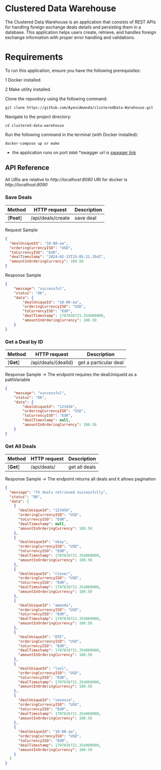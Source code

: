 # Clustered Data Warehouse

The Clustered Data Warehouse is an application that consists of REST APIs for handling foreign exchange deals details and persisting them in a database. This application helps users create, retrieve,
and handles foreign exchange information with proper error handling and validations.

# Requirements
To run this application, ensure you have the following prerequisites:

1 Docker installed.

2 Make utility installed.

Clone the repository using the following command:

`git clone https://github.com/AyeniAmanda/clusteredData-Warehouse.git
`

Navigate to the project directory:

`cd clustered-data-warehouse
`

Run the following command in the terminal (with Docker installed):

`docker-compose up or make`

* the application runs on port ```8080```
*swagger url is [swagger link](http://localhost:8080/swagger-ui/index.html)


## API Reference

All URIs are relative to *http://localhost:8080*
URl for docker is *http://localhost:8090*


### Save Deals

| Method     | HTTP request      | Description | 
|------------|-------------------|-------------|
| [**Post**] | /api/deals/create | save deal   |  

Request Sample

```json
{
  "dealUniqueId": "10-80-aa",
  "orderingCurrencyISO": "USD",
  "toCurrencyISO": "EUR",
  "dealTimestamp": "2024-02-13T15:05:21.354Z",
  "amountInOrderingCurrency": 100.50
}
```

Response Sample

```json
{
    "message": "successful",
    "status": "OK",
    "data": {
        "dealUniqueId": "10-80-aa",
        "orderingCurrencyISO": "USD",
        "toCurrencyISO": "EUR",
        "dealTimestamp": 1707836721.354000000,
        "amountInOrderingCurrency": 100.50
    }
}
```
### Get a Deal by ID

| Method    | HTTP request                 | Description           | 
|-----------|------------------------------|-----------------------|
| [**Get**] |  /api/deals/{dealId} | get a particular deal |

Response Sample -> The endpoint requires the dealUniqueId as a pathVariable

```json
{
    "message": "successful",
    "status": "OK",
    "data": {
        "dealUniqueId": "123456",
        "orderingCurrencyISO": "USD",
        "toCurrencyISO": "EUR",
        "dealTimestamp": null,
        "amountInOrderingCurrency": 100.50
    }
}
```
### Get All Deals


| Method    | HTTP request    | Description   | 
|-----------|-----------------|---------------|
| [**Get**] | /api/deals/     | get all deals |

Response Sample -> The endpoint returns all deals and it allows pagination


```json
{
  "message": "FX deals retrieved successfully",
  "status": "OK",
  "data": [
    {
      "dealUniqueId": "123456",
      "orderingCurrencyISO": "USD",
      "toCurrencyISO": "EUR",
      "dealTimestamp": null,
      "amountInOrderingCurrency": 100.50
    },
    {
      "dealUniqueId": "okay",
      "orderingCurrencyISO": "USD",
      "toCurrencyISO": "EUR",
      "dealTimestamp": 1707836721.354000000,
      "amountInOrderingCurrency": 100.50
    },
    {
      "dealUniqueId": "clever",
      "orderingCurrencyISO": "USD",
      "toCurrencyISO": "EUR",
      "dealTimestamp": 1707836721.354000000,
      "amountInOrderingCurrency": 100.50
    },
    {
      "dealUniqueId": "amanda",
      "orderingCurrencyISO": "USD",
      "toCurrencyISO": "EUR",
      "dealTimestamp": 1707836721.354000000,
      "amountInOrderingCurrency": 100.50
    },
    {
      "dealUniqueId": "EFE",
      "orderingCurrencyISO": "USD",
      "toCurrencyISO": "EUR",
      "dealTimestamp": 1707836721.354000000,
      "amountInOrderingCurrency": 100.50
    },
    {
      "dealUniqueId": "lool",
      "orderingCurrencyISO": "USD",
      "toCurrencyISO": "EUR",
      "dealTimestamp": 1707836721.354000000,
      "amountInOrderingCurrency": 100.50
    },
    {
      "dealUniqueId": "vanessa",
      "orderingCurrencyISO": "USD",
      "toCurrencyISO": "EUR",
      "dealTimestamp": 1707836721.354000000,
      "amountInOrderingCurrency": 100.50
    },
    {
      "dealUniqueId": "10-80-aa",
      "orderingCurrencyISO": "USD",
      "toCurrencyISO": "EUR",
      "dealTimestamp": 1707836721.354000000,
      "amountInOrderingCurrency": 100.50
    }
  ]
}
```
